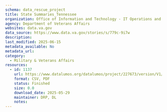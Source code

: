 ```yaml
---
schema: data_rescue_project 
title: State Summaries_Tennessee
organization: Office of Information and Technology - IT Operations and Services (ITOPS)
agency: Department of Veterans Affairs
websites: data.va.gov
data_source: https://www.data.va.gov/stories/s/779c-9i7w
description: 
last_modified: 2025-06-15
metadata_available: No
metadata_url: 
category:
  - Military & Veterans Affairs 
resources:
  - id: 1137
    url: https://www.datalumos.org/datalumos/project/227673/version/V1/view
    format: CSV, PDF
    status: Finished
    size: 0.0
    download_date: 2025-05-29
    maintainer: DRP, DL
    notes: 
---
```

